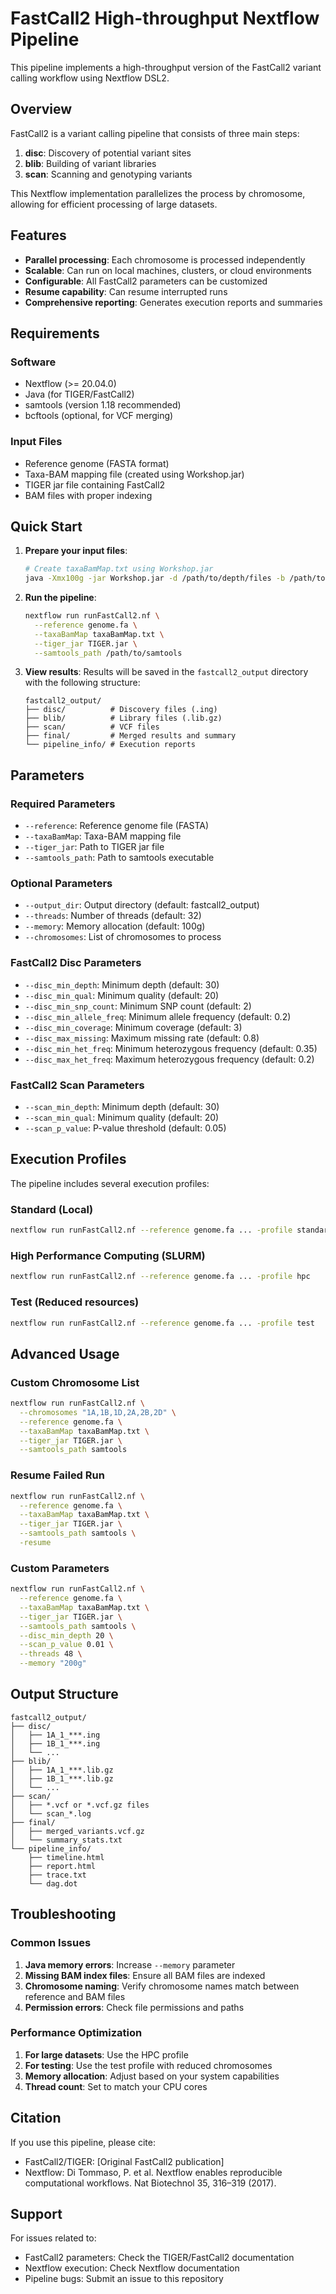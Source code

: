 # FastCall2 High-throughput Nextflow Pipeline

This pipeline implements a high-throughput version of the FastCall2 variant calling workflow using Nextflow DSL2.

## Overview

FastCall2 is a variant calling pipeline that consists of three main steps:
1. **disc**: Discovery of potential variant sites
2. **blib**: Building of variant libraries
3. **scan**: Scanning and genotyping variants

This Nextflow implementation parallelizes the process by chromosome, allowing for efficient processing of large datasets.

## Features

- **Parallel processing**: Each chromosome is processed independently
- **Scalable**: Can run on local machines, clusters, or cloud environments
- **Configurable**: All FastCall2 parameters can be customized
- **Resume capability**: Can resume interrupted runs
- **Comprehensive reporting**: Generates execution reports and summaries

## Requirements

### Software
- Nextflow (>= 20.04.0)
- Java (for TIGER/FastCall2)
- samtools (version 1.18 recommended)
- bcftools (optional, for VCF merging)

### Input Files
- Reference genome (FASTA format)
- Taxa-BAM mapping file (created using Workshop.jar)
- TIGER jar file containing FastCall2
- BAM files with proper indexing

## Quick Start

1. **Prepare your input files**:
   ```bash
   # Create taxaBamMap.txt using Workshop.jar
   java -Xmx100g -jar Workshop.jar -d /path/to/depth/files -b /path/to/bam/files -o taxaBamMap.txt
   ```

2. **Run the pipeline**:
   ```bash
   nextflow run runFastCall2.nf \
     --reference genome.fa \
     --taxaBamMap taxaBamMap.txt \
     --tiger_jar TIGER.jar \
     --samtools_path /path/to/samtools
   ```

3. **View results**:
   Results will be saved in the `fastcall2_output` directory with the following structure:
   ```
   fastcall2_output/
   ├── disc/          # Discovery files (.ing)
   ├── blib/          # Library files (.lib.gz)
   ├── scan/          # VCF files
   ├── final/         # Merged results and summary
   └── pipeline_info/ # Execution reports
   ```

## Parameters

### Required Parameters
- `--reference`: Reference genome file (FASTA)
- `--taxaBamMap`: Taxa-BAM mapping file
- `--tiger_jar`: Path to TIGER jar file
- `--samtools_path`: Path to samtools executable

### Optional Parameters
- `--output_dir`: Output directory (default: fastcall2_output)
- `--threads`: Number of threads (default: 32)
- `--memory`: Memory allocation (default: 100g)
- `--chromosomes`: List of chromosomes to process

### FastCall2 Disc Parameters
- `--disc_min_depth`: Minimum depth (default: 30)
- `--disc_min_qual`: Minimum quality (default: 20)
- `--disc_min_snp_count`: Minimum SNP count (default: 2)
- `--disc_min_allele_freq`: Minimum allele frequency (default: 0.2)
- `--disc_min_coverage`: Minimum coverage (default: 3)
- `--disc_max_missing`: Maximum missing rate (default: 0.8)
- `--disc_min_het_freq`: Minimum heterozygous frequency (default: 0.35)
- `--disc_max_het_freq`: Maximum heterozygous frequency (default: 0.2)

### FastCall2 Scan Parameters
- `--scan_min_depth`: Minimum depth (default: 30)
- `--scan_min_qual`: Minimum quality (default: 20)
- `--scan_p_value`: P-value threshold (default: 0.05)

## Execution Profiles

The pipeline includes several execution profiles:

### Standard (Local)
```bash
nextflow run runFastCall2.nf --reference genome.fa ... -profile standard
```

### High Performance Computing (SLURM)
```bash
nextflow run runFastCall2.nf --reference genome.fa ... -profile hpc
```

### Test (Reduced resources)
```bash
nextflow run runFastCall2.nf --reference genome.fa ... -profile test
```

## Advanced Usage

### Custom Chromosome List
```bash
nextflow run runFastCall2.nf \
  --chromosomes "1A,1B,1D,2A,2B,2D" \
  --reference genome.fa \
  --taxaBamMap taxaBamMap.txt \
  --tiger_jar TIGER.jar \
  --samtools_path samtools
```

### Resume Failed Run
```bash
nextflow run runFastCall2.nf \
  --reference genome.fa \
  --taxaBamMap taxaBamMap.txt \
  --tiger_jar TIGER.jar \
  --samtools_path samtools \
  -resume
```

### Custom Parameters
```bash
nextflow run runFastCall2.nf \
  --reference genome.fa \
  --taxaBamMap taxaBamMap.txt \
  --tiger_jar TIGER.jar \
  --samtools_path samtools \
  --disc_min_depth 20 \
  --scan_p_value 0.01 \
  --threads 48 \
  --memory "200g"
```

## Output Structure

```
fastcall2_output/
├── disc/
│   ├── 1A_1_***.ing
│   ├── 1B_1_***.ing
│   └── ...
├── blib/
│   ├── 1A_1_***.lib.gz
│   ├── 1B_1_***.lib.gz
│   └── ...
├── scan/
│   ├── *.vcf or *.vcf.gz files
│   └── scan_*.log
├── final/
│   ├── merged_variants.vcf.gz
│   └── summary_stats.txt
└── pipeline_info/
    ├── timeline.html
    ├── report.html
    ├── trace.txt
    └── dag.dot
```

## Troubleshooting

### Common Issues

1. **Java memory errors**: Increase `--memory` parameter
2. **Missing BAM index files**: Ensure all BAM files are indexed
3. **Chromosome naming**: Verify chromosome names match between reference and BAM files
4. **Permission errors**: Check file permissions and paths

### Performance Optimization

1. **For large datasets**: Use the HPC profile
2. **For testing**: Use the test profile with reduced chromosomes
3. **Memory allocation**: Adjust based on your system capabilities
4. **Thread count**: Set to match your CPU cores

## Citation

If you use this pipeline, please cite:
- FastCall2/TIGER: [Original FastCall2 publication]
- Nextflow: Di Tommaso, P. et al. Nextflow enables reproducible computational workflows. Nat Biotechnol 35, 316–319 (2017).

## Support

For issues related to:
- FastCall2 parameters: Check the TIGER/FastCall2 documentation
- Nextflow execution: Check Nextflow documentation
- Pipeline bugs: Submit an issue to this repository
